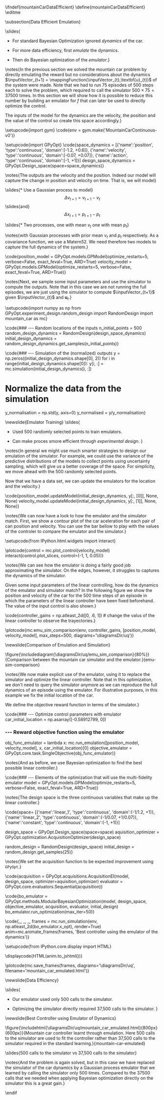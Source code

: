 \ifndef{mountainCarDataEfficient}
\define{mountainCarDataEfficient}
\editme

\subsection{Data Efficient Emulation}

\slides{
* For standard Bayesian Optimization ignored *dynamics* of the car.

* For more data efficiency, first *emulate* the dynamics.

* Then do Bayesian optimization of the *emulator*.}

\notes{In the previous section we solved the mountain car problem by directly emulating the reward but no considerations about the dynamics $\inputVector_{t+1} = \mappingFunction(\inputVector_{t},\textbf{u}_{t})$ of the system were made. Note that we had to run 75 episodes of 500 steps each to solve the problem, which required to call the simulator $500\times 75 =37500$ times. In this section we will show how it is possible to reduce this number by building an emulator for $f$ that can later be used to directly optimize the control.

The inputs of the model for the dynamics are the velocity, the position and the value of the control so create this space accordingly.}

\setupcode{import gym}
\code{env = gym.make('MountainCarContinuous-v0')}

\setupcode{import GPyOpt}
\code{space_dynamics = [{'name':'position', 'type':'continuous', 'domain':[-1.2, +0.6]},
                  {'name':'velocity', 'type':'continuous', 'domain':[-0.07, +0.07]},
                  {'name':'action', 'type':'continuous', 'domain':[-1, +1]}]
design_space_dynamics = GPyOpt.Design_space(space=space_dynamics)}

\notes{The outputs are the velocity and the position. Indeed our model will capture the change in position and velocity on time. That is, we will model}

\slides{* Use a Gaussian process to model}
$$\Delta v_{t+1} = v_{t+1} - v_{t}$$
\slides{and}
$$\Delta x_{t+1} = p_{t+1} - p_{t}$$

\slides{* Two processes, one with mean $v_{t}$ one with mean $p_{t}$}

\notes{with Gaussian processes with prior mean $v_{t}$ and $p_{t}$ respectively. As a covariance function, we use a Matern52.  We need therefore two models to capture the full dynamics of the system.}

\code{position_model = GPyOpt.models.GPModel(optimize_restarts=5, verbose=False, exact_feval=True, ARD=True)
velocity_model = GPyOpt.models.GPModel(optimize_restarts=5, verbose=False, exact_feval=True, ARD=True)}

\notes{Next, we sample some input parameters and use the simulator to compute the outputs. Note that in this case we are not running the full episodes, we are just using the simulator to compute $\inputVector_{t+1}$ given $\inputVector_{t}$ and $\textbf{u}_{t}$.}

\setupcode{import numpy as np
from GPyOpt.experiment_design.random_design import RandomDesign
import mountain_car as mc}

\code{### --- Random locations of the inputs
n_initial_points = 500
random_design_dynamics = RandomDesign(design_space_dynamics)
initial_design_dynamics = random_design_dynamics.get_samples(n_initial_points)}

\code{### --- Simulation of the (normalized) outputs
y = np.zeros((initial_design_dynamics.shape[0], 2))
for i in range(initial_design_dynamics.shape[0]):
    y[i, :] = mc.simulation(initial_design_dynamics[i, :])

# Normalize the data from the simulation
y_normalisation = np.std(y, axis=0)
y_normalised = y/y_normalisation}

\newslide{Emulator Training}
\slides{
* Used 500 randomly selected points to train emulators.

* Can make proces smore efficient through *experimental design*.
}

\notes{In general we might use much smarter strategies to design our emulation of the simulator. For example, we could use the variance of the predictive distributions of the models to collect points using uncertainty sampling, which will give us a better coverage of the space. For simplicity, we move ahead with the 500 randomly selected points. 

Now that we have a data set, we can update the emulators for the location and the velocity.}

\code{position_model.updateModel(initial_design_dynamics, y[:, [0]], None, None)
velocity_model.updateModel(initial_design_dynamics, y[:, [1]], None, None)}

\notes{We can now have a look to how the emulator and the simulator match. First, we show a contour plot of the car aceleration for each pair of can position and velocity. You can use the bar bellow to play with the values of the controler to compare the emulator and the simulator.}

\setupcode{from IPython.html.widgets import interact}

\plotcode{control = mc.plot_control(velocity_model)
interact(control.plot_slices, control=(-1, 1, 0.05))}


\notes{We can see how the emulator is doing a fairly good job approximating the simulator. On the edges, however, it struggles to captures the dynamics of the simulator. 

Given some input parameters of the linear controlling, how do the dynamics of the emulator and simulator match? In the following figure we show the position and velocity of the car for the 500 time steps of an episode in which the parameters of the linear controller have been fixed beforehand. The value of the input control is also shown.}

\code{controller_gains = np.atleast_2d([0, .6, 1])  # change the valus of the linear controller to observe the trayectories.}

\plotcode{mc.emu_sim_comparison(env, controller_gains, [position_model, velocity_model], 
                      max_steps=500, diagrams='\diagramsDir/uq')}

\newslide{Comparison of Emulation and Simulation}

\figure{\includediagram{\diagramsDir/uq/emu_sim_comparison}{80%}}{Comparison between the mountain car simulator and the emulator.}{emu-sim-comparison}

\notes{We now make explicit use of the emulator, using it to replace the simulator and optimize the linear controller. Note that in this optimization, we don't need to query the simulator anymore as we can reproduce the full dynamics of an episode using the emulator. For illustrative purposes, in this example we fix the initial location of the car. 

We define the objective reward function in terms of the simulator.}

\code{### --- Optimize control parameters with emulator
car_initial_location = np.asarray([-0.58912799, 0]) 

### --- Reward objective function using the emulator
obj_func_emulator = lambda x: mc.run_emulation([position_model, velocity_model], x, car_initial_location)[0]
objective_emulator = GPyOpt.core.task.SingleObjective(obj_func_emulator)}

\notes{And as before, we use Bayesian optimization to find the best possible linear controller.}

\code{### --- Elements of the optimization that will use the multi-fidelity emulator
model = GPyOpt.models.GPModel(optimize_restarts=5, verbose=False, exact_feval=True, ARD=True)}

\notes{The design space is the three continuous variables that make up the linear controller.}

\code{space= [{'name':'linear_1', 'type':'continuous', 'domain':(-1/1.2, +1)},
        {'name':'linear_2', 'type':'continuous', 'domain':(-1/0.07, +1/0.07)},
        {'name':'constant', 'type':'continuous', 'domain':(-1, +1)}]

design_space         = GPyOpt.Design_space(space=space)
aquisition_optimizer = GPyOpt.optimization.AcquisitionOptimizer(design_space)

random_design = RandomDesign(design_space)
initial_design = random_design.get_samples(25)}

\notes{We set the acquisition function to be expected improvement using ```GPyOpt```.}

\code{acquisition          = GPyOpt.acquisitions.AcquisitionEI(model, design_space, optimizer=aquisition_optimizer)
evaluator            = GPyOpt.core.evaluators.Sequential(acquisition)}

\code{bo_emulator = GPyOpt.methods.ModularBayesianOptimization(model, design_space, objective_emulator, acquisition, evaluator, initial_design)
bo_emulator.run_optimization(max_iter=50)}

\code{_, _, _, frames = mc.run_simulation(env, np.atleast_2d(bo_emulator.x_opt), render=True)
anim=mc.animate_frames(frames, 'Best controller using the emulator of the dynamics')}

\setupcode{from IPython.core.display import HTML}

\displaycode{HTML(anim.to_jshtml())}

\plotcode{mc.save_frames(frames, 
                  diagrams='\diagramsDir/uq', 
				  filename='mountain_car_emulated.html')}

\newslide{Data Efficiency}

\slides{
* Our emulator used only 500 calls to the simulator.

* Optimizing the simulator directly required 37,500 calls to the simulator.
}

\newslide{Best Controller using Emulator of Dynamics}

\figure{\includehtml{\diagramsDir/uq/mountain_car_emulated.html}{800px}{600px}}{Mountain car controller learnt through emulation. Here 500 calls to the simulator are used to fit the controller rather than 37,500 calls to the simulator required in the standard learning.}{mountain-car-emulated}

\slides{500 calls to the simulator vs 37,500 calls to the simulator}

\notes{And the problem is again solved, but in this case we have replaced the simulator of the car dynamics by a Gaussian process emulator that we learned by calling the simulator only 500 times. Compared to the 37500 calls that we needed when applying Bayesian optimization directly on the simulator this is a great gain.}

\endif
